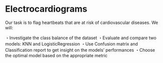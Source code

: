 # Electrocardiograms

Our task is to flag heartbeats that are at risk of cardiovascular diseases. We will:

・Investigate the class balance of the dataset
・Evaluate and compare two models: KNN and LogisticRegression
・Use Confusion matrix and Classification report to get insight on the models’ performances
・Choose the optimal model based on the appropriate metric
